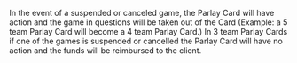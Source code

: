 In the event of a suspended or canceled game, the Parlay Card will have action and the game in questions will be taken out of the Card (Example: a 5 team Parlay Card will become a 4 team Parlay Card.) In 3 team Parlay Cards if one of the games is suspended or cancelled the Parlay Card will have no action and the funds will be reimbursed to the client.
